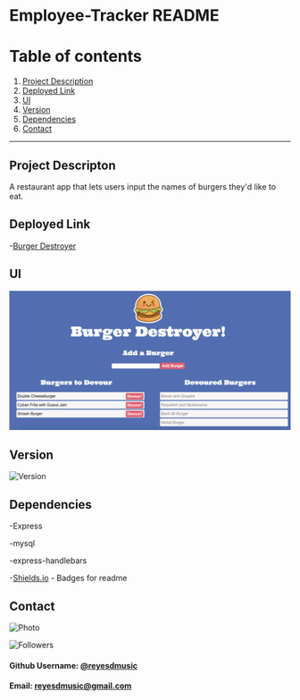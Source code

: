 # Employee-Tracker README

# Table of contents
1. [Project Description](#descriptionLink)
2. [Deployed Link](#deployedLink)
3. [UI](#uiLink)
4. [Version](#versionLink)
5. [Dependencies](#dependenciesLink)
6. [Contact](#contactLink)


----

## Project Descripton <a name="descriptionLink"></a>
A restaurant app that lets users input the names of burgers they'd like to eat.

## Deployed Link <a name="deployedLink"></a>
-[Burger Destroyer](https://secret-falls-51153.herokuapp.com/)



## UI <a name="uiLink"></a>
![](public/assets/img/burger-destroyer-ui.png)


## Version <a name="versionLink"></a>
![Version](https://img.shields.io/badge/Version-1.0-f39f37)

## Dependencies <a name="dependenciesLink"></a>
-Express

-mysql

-express-handlebars

-[Shields.io](https://shields.io/) - Badges for readme

## Contact <a name="contactLink"></a>
![Photo](https://avatars1.githubusercontent.com/u/59745204?v=4)

![Followers](<https://img.shields.io/github/followers/reyesdmusic?style=social>) 
#### Github Username: [@reyesdmusic](https://www.github.com/reyesdmusic)
#### Email: reyesdmusic@gmail.com